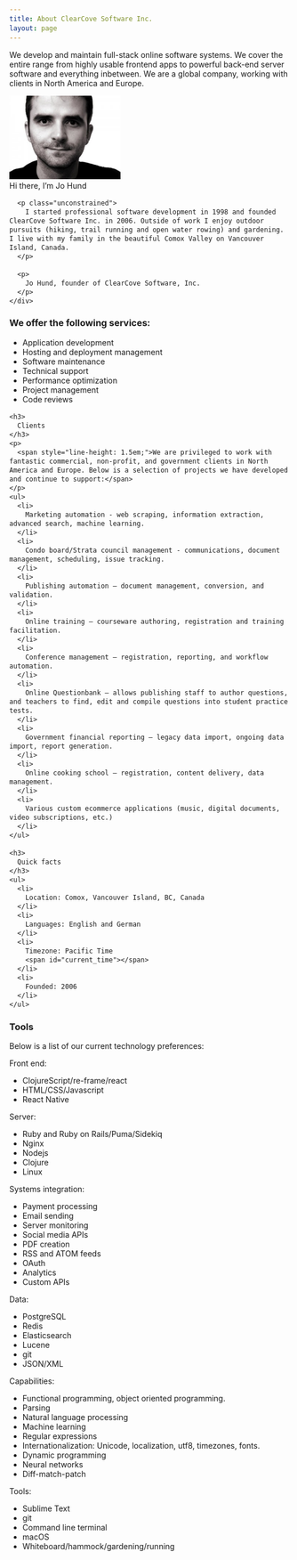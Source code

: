```yaml
---
title: About ClearCove Software Inc.
layout: page
---
```

<p class="lead unconstrained" style="text-align: left;">
  We develop and maintain full-stack online software systems. We cover the entire range from highly usable frontend apps to powerful back-end server software and everything inbetween. We are a global company, working with clients in North America and Europe.
</p>

<div class="row-fluid">
  <div class="span8 offset2">
    <div class="well">
      <div class="marginalia_right">
        <img class="img-polaroid" style="width: 200px;" alt="Jo Hund" src="/images/2008/07/portraitjo_medium-300x225.jpg" />
        <div class="img_caption">
          Hi there, I&#8217;m Jo Hund
        </div>
      </div>

      <p class="unconstrained">
        I started professional software development in 1998 and founded ClearCove Software Inc. in 2006. Outside of work I enjoy outdoor pursuits (hiking, trail running and open water rowing) and gardening. I live with my family in the beautiful Comox Valley on Vancouver Island, Canada. 
      </p>

      <p>
        Jo Hund, founder of ClearCove Software, Inc.
      </p>
    </div>
  </div>
</div>

<div class="row-fluid">
  <div class="span6">
    <h3>
      We offer the following services:
    </h3>
    <ul>
      <li>
        Application development
      </li>
      <li>
        Hosting and deployment management
      </li>
      <li>
        Software maintenance
      </li>
      <li>
        Technical support
      </li>
      <li>
        Performance optimization
      </li>
      <li>
        Project management
      </li>
      <li>
        Code reviews
      </li>
    </ul>

    <h3>
      Clients
    </h3>
    <p>
      <span style="line-height: 1.5em;">We are privileged to work with fantastic commercial, non-profit, and government clients in North America and Europe. Below is a selection of projects we have developed and continue to support:</span>
    </p>
    <ul>
      <li>
        Marketing automation - web scraping, information extraction, advanced search, machine learning.
      </li>
      <li>
        Condo board/Strata council management - communications, document management, scheduling, issue tracking.
      </li>
      <li>
        Publishing automation – document management, conversion, and validation.
      </li>
      <li>
        Online training – courseware authoring, registration and training facilitation.
      </li>
      <li>
        Conference management – registration, reporting, and workflow automation.
      </li>
      <li>
        Online Questionbank – allows publishing staff to author questions, and teachers to find, edit and compile questions into student practice tests.
      </li>
      <li>
        Government financial reporting – legacy data import, ongoing data import, report generation.
      </li>
      <li>
        Online cooking school – registration, content delivery, data management.
      </li>
      <li>
        Various custom ecommerce applications (music, digital documents, video subscriptions, etc.)
      </li>
    </ul>

    <h3>
      Quick facts
    </h3>
    <ul>
      <li>
        Location: Comox, Vancouver Island, BC, Canada
      </li>
      <li>
        Languages: English and German
      </li>
      <li>
        Timezone: Pacific Time
        <span id="current_time"></span>
      </li>
      <li>
        Founded: 2006
      </li>
    </ul>

  </div>

  <div class="span5 offset1">
    <h3>
      Tools
    </h3>
    <p>
      Below is a list of our current technology preferences:
    </p>
    <p>Front end:</p>
    <ul>
      <li>ClojureScript/re-frame/react</li>
      <li>HTML/CSS/Javascript</li>
      <li>React Native</li>
    </ul>
    <p>Server:</p>
    <ul>
      <li>Ruby and Ruby on Rails/Puma/Sidekiq</li>
      <li>Nginx</li>
      <li>Nodejs</li>
      <li>Clojure</li>
      <li>Linux</li>
    </ul>
    <p>Systems integration:</p>
    <ul>
      <li>Payment processing</li>
      <li>Email sending</li>
      <li>Server monitoring</li>
      <li>Social media APIs</li>
      <li>PDF creation</li>
      <li>RSS and ATOM feeds</li>
      <li>OAuth</li>
      <li>Analytics</li>
      <li>Custom APIs</li>
    </ul>
    <p>Data:</p>
    <ul>
      <li>PostgreSQL</li>
      <li>Redis</li>
      <li>Elasticsearch</li>
      <li>Lucene</li>
      <li>git</li>
      <li>JSON/XML</li>
    </ul>
    <p>Capabilities:</p>
    <ul>
      <li>Functional programming, object oriented programming.</li>
      <li>Parsing</li>
      <li>Natural language processing</li>
      <li>Machine learning</li>
      <li>Regular expressions</li>
      <li>Internationalization: Unicode, localization, utf8, timezones, fonts.</li>
      <li>Dynamic programming</li>
      <li>Neural networks</li>
      <li>Diff-match-patch</li>
    </ul>
    <p>Tools:</p>
    <ul>
      <li>Sublime Text</li>
      <li>git</li>
      <li>Command line terminal</li>
      <li>macOS</li>
      <li>Whiteboard/hammock/gardening/running</li>
    </ul>
  </div>
</div>
<script src="/script/moment.min.js"></script>
<script src="/script/moment-timezone-with-data.min.js"></script>
<script>
  function renderCurTime() {
    document.getElementById("current_time").innerHTML=(
      ": " + 
      moment().tz('America/Vancouver').format('h:mm a')
    ); 
  };
  renderCurTime();
  setInterval(renderCurTime, 30000);
</script>
